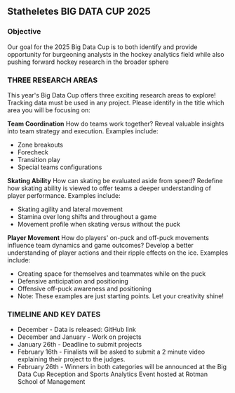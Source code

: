 ## Statheletes BIG DATA CUP 2025

### Objective
Our goal for the 2025 Big Data Cup is to both identify and provide opportunity for burgeoning analysts in the hockey analytics field while also pushing forward hockey research in the broader sphere


### THREE RESEARCH AREAS
This year's Big Data Cup offers three exciting research areas to explore! Tracking data must be used in any project.
Please identify in the title which area you will be focusing on:

**Team Coordination**
How do teams work together? Reveal valuable insights into team strategy and execution. Examples include:

- Zone breakouts
- Forecheck
- Transition play
- Special teams configurations

**Skating Ability**
How can skating be evaluated aside from speed? Redefine how skating ability is viewed to offer teams a deeper understanding of player performance. Examples include:

- Skating agility and lateral movement
- Stamina over long shifts and throughout a game
- Movement profile when skating versus without the puck

**Player Movement**
How do players' on-puck and off-puck movements influence team dynamics and game outcomes? Develop a better understanding of player actions and their ripple effects on the ice. Examples include:

- Creating space for themselves and teammates while on the puck
- Defensive anticipation and positioning
- Offensive off-puck awareness and positioning
- Note: These examples are just starting points. Let your creativity shine!

### TIMELINE AND KEY DATES
- December - Data is released: GitHub link
- December and January - Work on projects
- January 26th - Deadline to submit projects
- February 16th - Finalists will be asked to submit a 2 minute video explaining their project to the judges.
- February 26th - Winners in both categories will be announced at the Big Data Cup Reception and Sports Analytics Event hosted at Rotman School of Management